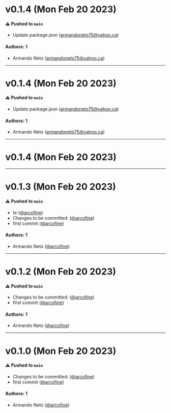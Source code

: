 # v0.1.4 (Mon Feb 20 2023)

#### ⚠️ Pushed to `main`

- Update package.json (armandoneto75@yahoo.ca)

#### Authors: 1

- Armando Neto (armandoneto75@yahoo.ca)

---

# v0.1.4 (Mon Feb 20 2023)

#### ⚠️ Pushed to `main`

- Update package.json (armandoneto75@yahoo.ca)

#### Authors: 1

- Armando Neto (armandoneto75@yahoo.ca)

---

# v0.1.4 (Mon Feb 20 2023)

---

# v0.1.3 (Mon Feb 20 2023)

#### ⚠️ Pushed to `main`

- te ([@arcofine](https://github.com/arcofine))
- Changes to be committed: ([@arcofine](https://github.com/arcofine))
- first commit ([@arcofine](https://github.com/arcofine))

#### Authors: 1

- Armando Neto ([@arcofine](https://github.com/arcofine))

---

# v0.1.2 (Mon Feb 20 2023)

#### ⚠️ Pushed to `main`

- Changes to be committed: ([@arcofine](https://github.com/arcofine))
- first commit ([@arcofine](https://github.com/arcofine))

#### Authors: 1

- Armando Neto ([@arcofine](https://github.com/arcofine))

---

# v0.1.0 (Mon Feb 20 2023)

#### ⚠️ Pushed to `main`

- Changes to be committed: ([@arcofine](https://github.com/arcofine))
- first commit ([@arcofine](https://github.com/arcofine))

#### Authors: 1

- Armando Neto ([@arcofine](https://github.com/arcofine))

